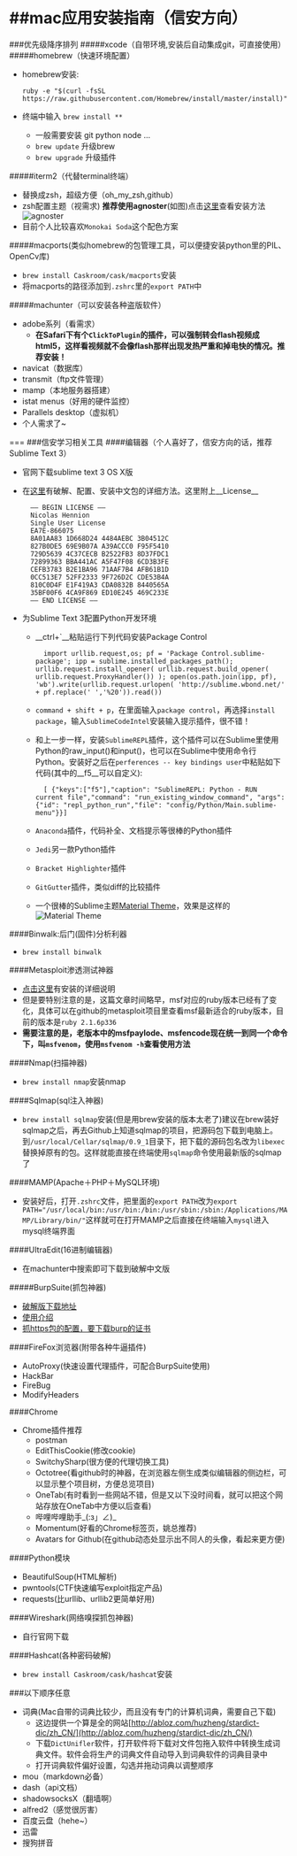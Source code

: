 ##mac应用安装指南（信安方向）
===
###优先级降序排列
#####xcode（自带环境,安装后自动集成git，可直接使用）
#####homebrew（快速环境配置）
*	homebrew安装:
	
		ruby -e "$(curl -fsSL https://raw.githubusercontent.com/Homebrew/install/master/install)"
			
*	终端中输入 `brew install **`
	*	一般需要安装 git python node ...
	*	`brew update` 升级brew
	*	`brew upgrade` 升级插件
	
#####iterm2（代替terminal终端）
*	替换成zsh，超级方便（oh_my_zsh,github）
*	zsh配置主题（视需求) __推荐使用agnoster__(如图)点击[这里](http://www.leelour.com/?p=2423)查看安装方法
	![agnoster](https://cloud.githubusercontent.com/assets/2618447/6316862/70f58fb6-ba03-11e4-82c9-c083bf9a6574.png)
*	目前个人比较喜欢`Monokai Soda`这个配色方案
	
#####macports(类似homebrew的包管理工具，可以便捷安装python里的PIL、OpenCv库)
* `brew install Caskroom/cask/macports`安装
* 将macports的路径添加到`.zshrc`里的`export PATH`中
	
#####machunter（可以安装各种盗版软件）
*	adobe系列（看需求）
	* **在Safari下有个`ClickToPlugin`的插件，可以强制转会flash视频成html5，这样看视频就不会像flash那样出现发热严重和掉电快的情况。推荐安装！**
*	navicat（数据库）	
*	transmit（ftp文件管理）
*	mamp（本地服务器搭建）
*	istat menus（好用的硬件监控）
*	Parallels desktop（虚拟机）
* 个人需求了~

===
###信安学习相关工具
####编辑器（个人喜好了，信安方向的话，推荐Sublime Text 3）
* 官网下载sublime text 3 OS X版
* 在[这里](http://www.xiumu.org/note/sublime-text-3.shtml)有破解、配置、安装中文包的详细方法。这里附上__License__

		—– BEGIN LICENSE —–
		Nicolas Hennion
		Single User License
		EA7E-866075
		8A01AA83 1D668D24 4484AEBC 3B04512C
		827B0DE5 69E9B07A A39ACCC0 F95F5410
		729D5639 4C37CECB B2522FB3 8D37FDC1
		72899363 BBA441AC A5F47F08 6CD3B3FE
		CEFB3783 B2E1BA96 71AAF7B4 AFB61B1D
		0CC513E7 52FF2333 9F726D2C CDE53B4A
		810C0D4F E1F419A3 CDA0832B 8440565A
		35BF00F6 4CA9F869 ED10E245 469C233E
		—— END LICENSE ——

* 为Sublime Text 3配置Python开发环境
	* __ctrl+`__粘贴运行下列代码安装Package Control
		
			import urllib.request,os; pf = 'Package Control.sublime-package'; ipp = sublime.installed_packages_path(); urllib.request.install_opener( urllib.request.build_opener( urllib.request.ProxyHandler()) ); open(os.path.join(ipp, pf), 'wb').write(urllib.request.urlopen( 'http://sublime.wbond.net/' + pf.replace(' ','%20')).read())
			
	* `command + shift + p`，在里面输入`package control`，再选择`install package`，输入`SublimeCodeIntel`安装输入提示插件，很不错！
	* 和上一步一样，安装`SublimeREPL`插件，这个插件可以在Sublime里使用Python的raw_input()和input()，也可以在Sublime中使用命令行Python。安装好之后在`perferences -- key bindings user`中粘贴如下代码(其中的__f5__可以自定义):	
	
			[ {"keys":["f5"],"caption": "SublimeREPL: Python - RUN current file","command": "run_existing_window_command", "args":{"id": "repl_python_run","file": "config/Python/Main.sublime-menu"}}]
	* `Anaconda`插件，代码补全、文档提示等很棒的Python插件
	* `Jedi`另一款Python插件
	* `Bracket Highlighter`插件
	* `GitGutter`插件，类似diff的比较插件
	* 一个很棒的Sublime主题[Material Theme](https://github.com/equinusocio/material-theme)，效果是这样的![Material Theme](https://camo.githubusercontent.com/1ff3f31c6a43cdf5f02e2d54a5afee6802abff23/687474703a2f2f657175696e75736f63696f2e6769746875622e696f2f6d6174657269616c2d7468656d652f6173736574732f6d756c74692e6a7067)

####Binwalk:后门(固件)分析利器
* `brew install binwalk`

####Metasploit渗透测试神器
* [点击这里](http://www.freebuf.com/articles/system/36924.html)有安装的详细说明
* 但是要特别注意的是，这篇文章时间略早，msf对应的ruby版本已经有了变化，具体可以在github的metasploit项目里查看msf最新适合的ruby版本，目前的版本是`ruby 2.1.6p336`
* __需要注意的是，老版本中的msfpaylode、msfencode现在统一到同一个命令下，叫`msfvenom`，使用`msfvenom -h`查看使用方法__

####Nmap(扫描神器)
* `brew install nmap`安装nmap

####Sqlmap(sql注入神器)
* `brew install sqlmap`安装(但是用brew安装的版本太老了)建议在brew装好sqlmap之后，再去Github上知道sqlmap的项目，把源码包下载到电脑上。到`/usr/local/Cellar/sqlmap/0.9_1`目录下，把下载的源码包名改为`libexec`替换掉原有的包。这样就能直接在终端使用`sqlmap`命令使用最新版的sqlmap了


####MAMP(Apache＋PHP＋MySQL环境)
* 安装好后，打开`.zshrc`文件，把里面的`export PATH`改为`export PATH="/usr/local/bin:/usr/bin:/bin:/usr/sbin:/sbin:/Applications/MAMP/Library/bin/"`这样就可在打开MAMP之后直接在终端输入`mysql`进入mysql终端界面

####UItraEdit(16进制编辑器)
* 在machunter中搜索即可下载到破解中文版

#####BurpSuite(抓包神器)
* [破解版下载地址](http://www.freebuf.com/tools/18483.html)
* [使用介绍](http://drops.wooyun.org/tools/1548)
* [抓https包的配置，要下载burp的证书](http://blog.csdn.net/zyw_anquan/article/details/47904495)


####FireFox浏览器(附带各种牛逼插件)
* AutoProxy(快速设置代理插件，可配合BurpSuite使用)
* HackBar
* FireBug
* ModifyHeaders

####Chrome
*	Chrome插件推荐
	*	postman
	*	EditThisCookie(修改cookie)
	*	SwitchySharp(很方便的代理切换工具)
	*	Octotree(看github时的神器，在浏览器左侧生成类似编辑器的侧边栏，可以显示整个项目树，方便总览项目)
	*	OneTab(有时看到一些网站不错，但是又以下没时间看，就可以把这个网站存放在OneTab中方便以后查看)
	*	哔哩哔哩助手\_(:з」∠)\_
	*	Momentum(好看的Chrome标签页，姚总推荐)
	*	Avatars for Github(在github动态处显示出不同人的头像，看起来更方便)
	
####Python模块
* BeautifulSoup(HTML解析)
* pwntools(CTF快速编写exploit指定产品)
* requests(比urllib、urllib2更简单好用)

####Wireshark(网络嗅探抓包神器)
* 自行官网下载

####Hashcat(各种密码破解)
* `brew install Caskroom/cask/hashcat`安装






				
###以下顺序任意
* 词典(Mac自带的词典比较少，而且没有专门的计算机词典，需要自己下载)
	* 这边提供一个算是全的网站[http://abloz.com/huzheng/stardict-dic/zh_CN/](http://abloz.com/huzheng/stardict-dic/zh_CN/)
	* 下载`DictUnifler`软件，打开软件将下载对文件包拖入软件中转换生成词典文件。软件会将生产的词典文件自动导入到词典软件的词典目录中
	* 打开词典软件偏好设置，勾选并拖动词典以调整顺序
*	mou（markdown必备）
*	dash（api文档）
*	shadowsocksX（翻墙啊）
*	alfred2（感觉很厉害）
*	百度云盘（hehe~）
*	迅雷
*	搜狗拼音
